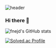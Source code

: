 ![header](https://capsule-render.vercel.app/api?type=waving&color=FAF5F1&height=300&section=header&text=%20fnejd%20&fontSize=90&fontColor=FBCEB1)


### Hi there 👋

![fnejd's GitHub stats](https://github-readme-stats.vercel.app/api?username=fnejd&count_private=true&theme=graywhite&show_icons=true)


[![Solved.ac Profile](http://mazassumnida.wtf/api/v2/generate_badge?boj=rdygo)](https://solved.ac/rdygo)



<!--
**fnejd/fnejd** is a ✨ _special_ ✨ repository because its `README.md` (this file) appears on your GitHub profile.

Here are some ideas to get you started:

- 🔭 I’m currently working on ...
- 🌱 I’m currently learning ...
- 👯 I’m looking to collaborate on ...
- 🤔 I’m looking for help with ...
- 💬 Ask me about ...
- 📫 How to reach me: ...
- 😄 Pronouns: ...
- ⚡ Fun fact: ...
-->
